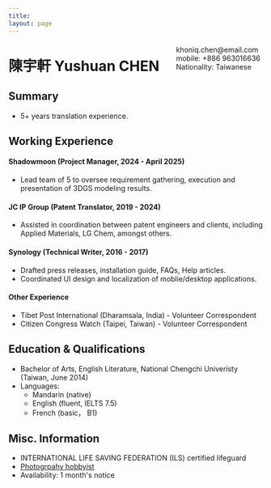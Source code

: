 ```yaml
---
title: 
layout: page
---
```


<span style="float:right;padding:6px"> 
  khoniq.chen@email.com <br> mobile: +886 963016636 <br> Nationality: Taiwanese
</span>

# 陳宇軒 Yushuan CHEN  

## Summary

* 5+ years translation experience. 

## Working Experience

#### Shadowmoon (Project Manager, 2024 - April 2025) 

* Lead team of 5 to oversee requirement gathering, execution and presentation of 3DGS modeling results.

#### JC IP Group (Patent Translator, 2019 - 2024) 

* Assisted in coordination between patent engineers and clients, including Applied Materials, LG Chem, amongst others. 

#### Synology (Technical Writer, 2016 - 2017)

* Drafted press releases, installation guide, FAQs, Help articles.
* Coordinated UI design and localization of moblie/desktop applications. 

#### Other Experience

* Tibet Post International (Dharamsala, India) - Volunteer Correspondent
* Citizen Congress Watch (Taipei, Taiwan) - Volunteer Correspondent

## Education & Qualifications

* Bachelor of Arts, English Literature, National Chengchi Univeristy (Taiwan, June 2014)
* Languages:
  * Mandarin (native)
  * English (fluent, IELTS 7.5)
  * French (basic， B1) 

## Misc. Information
* INTERNATIONAL LIFE SAVING FEDERATION (ILS) certified lifeguard
* [Photogrpahy hobbyist](https://www.instagram.com/yushuanchen9112/)
* Availability: 1 month's notice
